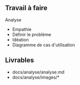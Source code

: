 ## Travail à faire

Analyse 

- Empathie
- Définir le problème
- Idéation
- Diagramme de cas d'utilisation

## Livrables
- docs/analyse/analyse.md
- docs/analyse/images/*
